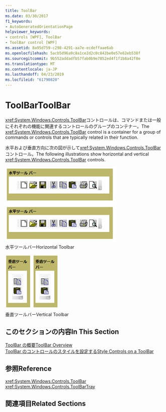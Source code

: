 ```yaml
---
title: ToolBar
ms.date: 03/30/2017
f1_keywords:
- AutoGeneratedOrientationPage
helpviewer_keywords:
- controls [WPF], ToolBar
- ToolBar control [WPF]
ms.assetid: 8a95d759-c298-4291-aa7e-ecdeffaae6ab
ms.openlocfilehash: 5acb5d96a9c8a1ce2d2c0c842be0e57e62eb538f
ms.sourcegitcommit: 9b552addadfb57fab0b9e7852ed4f1f1b8a42f8e
ms.translationtype: MT
ms.contentlocale: ja-JP
ms.lasthandoff: 04/23/2019
ms.locfileid: "61790820"
---
```

# <a name="toolbar"></a><span data-ttu-id="6f67b-102">ToolBar</span><span class="sxs-lookup"><span data-stu-id="6f67b-102">ToolBar</span></span>
<span data-ttu-id="6f67b-103"><xref:System.Windows.Controls.ToolBar>コントロールは、コマンドまたは一般にそれぞれの機能に関連するコントロールのグループのコンテナー。</span><span class="sxs-lookup"><span data-stu-id="6f67b-103">The <xref:System.Windows.Controls.ToolBar> control is a container for a group of commands or controls that are typically related in their function.</span></span>  
  
 <span data-ttu-id="6f67b-104">水平および垂直方向に次の図が示して<xref:System.Windows.Controls.ToolBar>コントロール。</span><span class="sxs-lookup"><span data-stu-id="6f67b-104">The following illustrations show horizontal and vertical <xref:System.Windows.Controls.ToolBar> controls.</span></span>  
  
 <span data-ttu-id="6f67b-105">![水平ツールバー](./media/ss-ctl-horztoolbar.GIF "SS_CTL_horztoolbar")</span><span class="sxs-lookup"><span data-stu-id="6f67b-105">![Horizontal ToolBar](./media/ss-ctl-horztoolbar.GIF "SS_CTL_horztoolbar")</span></span>  
<span data-ttu-id="6f67b-106">水平ツールバー</span><span class="sxs-lookup"><span data-stu-id="6f67b-106">Horizontal Toolbar</span></span>  
  
 <span data-ttu-id="6f67b-107">![垂直ツールバー](./media/ss-ctl-verttoolbar.GIF "SS_CTL_verttoolbar")</span><span class="sxs-lookup"><span data-stu-id="6f67b-107">![Vertical ToolBar](./media/ss-ctl-verttoolbar.GIF "SS_CTL_verttoolbar")</span></span>  
<span data-ttu-id="6f67b-108">垂直ツールバー</span><span class="sxs-lookup"><span data-stu-id="6f67b-108">Vertical Toolbar</span></span>  
  
## <a name="in-this-section"></a><span data-ttu-id="6f67b-109">このセクションの内容</span><span class="sxs-lookup"><span data-stu-id="6f67b-109">In This Section</span></span>  
 [<span data-ttu-id="6f67b-110">ToolBar の概要</span><span class="sxs-lookup"><span data-stu-id="6f67b-110">ToolBar Overview</span></span>](toolbar-overview.md)  
  [<span data-ttu-id="6f67b-111">ToolBar のコントロールのスタイルを設定する</span><span class="sxs-lookup"><span data-stu-id="6f67b-111">Style Controls on a ToolBar</span></span>](how-to-style-controls-on-a-toolbar.md)  
  
## <a name="reference"></a><span data-ttu-id="6f67b-112">参照</span><span class="sxs-lookup"><span data-stu-id="6f67b-112">Reference</span></span>  
 <xref:System.Windows.Controls.ToolBar>  
  <xref:System.Windows.Controls.ToolBarTray>  
  
## <a name="related-sections"></a><span data-ttu-id="6f67b-113">関連項目</span><span class="sxs-lookup"><span data-stu-id="6f67b-113">Related Sections</span></span>
